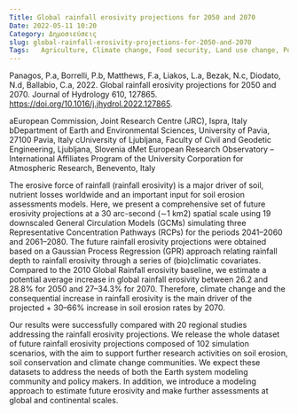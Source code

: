 ```yaml
---
Title: Global rainfall erosivity projections for 2050 and 2070
Date: 2022-05-11 10:20
Category: Δημοσιεύσεις
slug: global-rainfall-erosivity-projections-for-2050-and-2070
Tags:   Agriculture, Climate change, Food security, Land use change, Policy, R-factor, Soil health
---
```


Panagos, P.a, Borrelli, P.b, Matthews, F.a, Liakos, L.a, Bezak, N.c, Diodato, N.d, Ballabio, C.a, 2022. Global rainfall erosivity projections for 2050 and 2070. Journal of Hydrology 610, 127865. <https://doi.org/10.1016/j.jhydrol.2022.127865>.

aEuropean Commission, Joint Research Centre (JRC), Ispra, Italy
bDepartment of Earth and Environmental Sciences, University of Pavia, 27100 Pavia, Italy
cUniversity of Ljubljana, Faculty of Civil and Geodetic Engineering, Ljubljana, Slovenia
dMet European Research Observatory – International Affiliates Program of the University Corporation for Atmospheric Research, Benevento, Italy


The erosive force of rainfall (rainfall erosivity) is a major driver of soil, nutrient losses worldwide and an important input for soil erosion assessments models. Here, we present a comprehensive set of future erosivity projections at a 30 arc-second (∼1 km2) spatial scale using 19 downscaled General Circulation Models (GCMs) simulating three Representative Concentration Pathways (RCPs) for the periods 2041–2060 and 2061–2080. The future rainfall erosivity projections were obtained based on a Gaussian Process Regression (GPR) approach relating rainfall depth to rainfall erosivity through a series of (bio)climatic covariates. Compared to the 2010 Global Rainfall erosivity baseline, we estimate a potential average increase in global rainfall erosivity between 26.2 and 28.8% for 2050 and 27–34.3% for 2070. Therefore, climate change and the consequential increase in rainfall erosivity is the main driver of the projected + 30–66% increase in soil erosion rates by 2070.

Our results were successfully compared with 20 regional studies addressing the rainfall erosivity projections. We release the whole dataset of future rainfall erosivity projections composed of 102 simulation scenarios, with the aim to support further research activities on soil erosion, soil conservation and climate change communities. We expect these datasets to address the needs of both the Earth system modeling community and policy makers. In addition, we introduce a modeling approach to estimate future erosivity and make further assessments at global and continental scales.